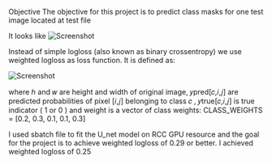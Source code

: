 Objective
The objective for this project is to predict class masks for one test image located at test file

It looks like 
![Screenshot](https://github.com/LiCao-Li/U_Net_Modeling/test_image.png)

Instead of simple logloss (also known as binary crossentropy) we use weighted logloss as loss function.
It is defined as:

![Screenshot](https://github.com/LiCao-Li/U_Net_Modeling/weight_loss.pn)

where  ℎ  and  𝑤  are height and width of original image,  𝑦pred[𝑐,𝑖,𝑗]  are predicted probabilities of pixel  [𝑖,𝑗]  belonging to class  𝑐 ,  𝑦true[𝑐,𝑖,𝑗]  is true indicator ( 1  or  0 ) and  weight  is a vector of class weights: CLASS_WEIGHTS = [0.2, 0.3, 0.1, 0.1, 0.3]


I used sbatch file to fit the U_net model on RCC GPU resource and the goal for the project is to achieve weighted logloss of 0.29 or better. I achieved weighted logloss of 0.25